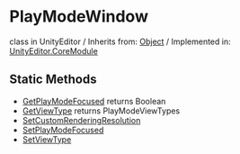 # PlayModeWindow
class in UnityEditor
 / Inherits from: <a href="https://docs.unity3d.com/6000.0/Documentation/ScriptReference/Object.html" target="_blank">Object</a> / Implemented in: <a href="https://docs.unity3d.com/6000.0/Documentation/ScriptReference/UnityEditor.CoreModule.html" target="_blank">UnityEditor.CoreModule</a>
## Static Methods
- <a href="https://docs.unity3d.com/6000.0/Documentation/ScriptReference/PlayModeWindow.GetPlayModeFocused.html" target="_blank">GetPlayModeFocused</a> returns Boolean
- <a href="https://docs.unity3d.com/6000.0/Documentation/ScriptReference/PlayModeWindow.GetViewType.html" target="_blank">GetViewType</a> returns PlayModeViewTypes
- <a href="https://docs.unity3d.com/6000.0/Documentation/ScriptReference/PlayModeWindow.SetCustomRenderingResolution.html" target="_blank">SetCustomRenderingResolution</a>
- <a href="https://docs.unity3d.com/6000.0/Documentation/ScriptReference/PlayModeWindow.SetPlayModeFocused.html" target="_blank">SetPlayModeFocused</a>
- <a href="https://docs.unity3d.com/6000.0/Documentation/ScriptReference/PlayModeWindow.SetViewType.html" target="_blank">SetViewType</a>
